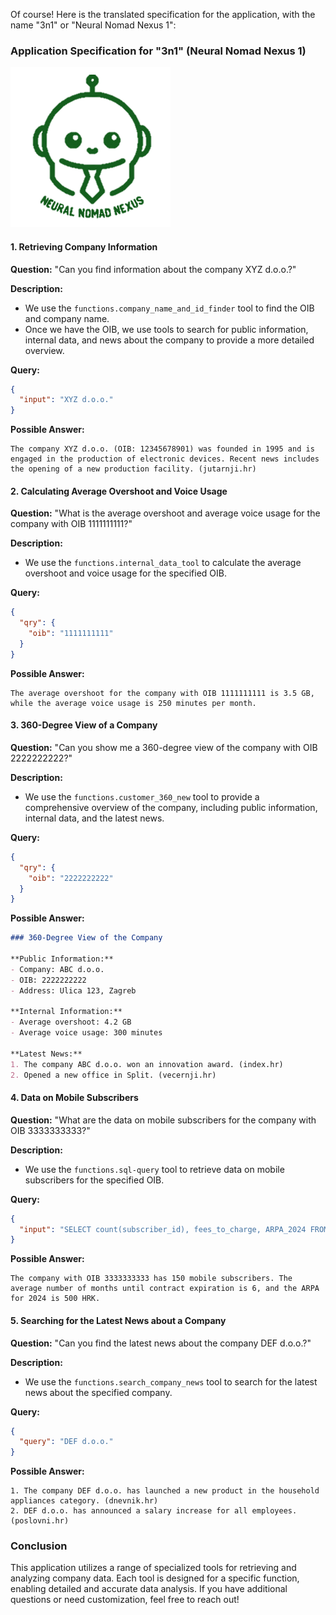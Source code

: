 Of course! Here is the translated specification for the application, with the name "3n1" or "Neural Nomad Nexus 1":

### Application Specification for "3n1" (Neural Nomad Nexus 1)

![](public/Picture1.png)

#### 1. Retrieving Company Information

**Question:** "Can you find information about the company XYZ d.o.o.?"

**Description:**
- We use the `functions.company_name_and_id_finder` tool to find the OIB and company name.
- Once we have the OIB, we use tools to search for public information, internal data, and news about the company to provide a more detailed overview.

**Query:**
```json
{
  "input": "XYZ d.o.o."
}
```

**Possible Answer:**
```plaintext
The company XYZ d.o.o. (OIB: 12345678901) was founded in 1995 and is engaged in the production of electronic devices. Recent news includes the opening of a new production facility. (jutarnji.hr)
```

#### 2. Calculating Average Overshoot and Voice Usage

**Question:** "What is the average overshoot and average voice usage for the company with OIB 1111111111?"

**Description:**
- We use the `functions.internal_data_tool` to calculate the average overshoot and voice usage for the specified OIB.

**Query:**
```json
{
  "qry": {
    "oib": "1111111111"
  }
}
```

**Possible Answer:**
```plaintext
The average overshoot for the company with OIB 1111111111 is 3.5 GB, while the average voice usage is 250 minutes per month.
```

#### 3. 360-Degree View of a Company

**Question:** "Can you show me a 360-degree view of the company with OIB 2222222222?"

**Description:**
- We use the `functions.customer_360_new` tool to provide a comprehensive overview of the company, including public information, internal data, and the latest news.

**Query:**
```json
{
  "qry": {
    "oib": "2222222222"
  }
}
```

**Possible Answer:**
```markdown
### 360-Degree View of the Company

**Public Information:**
- Company: ABC d.o.o.
- OIB: 2222222222
- Address: Ulica 123, Zagreb

**Internal Information:**
- Average overshoot: 4.2 GB
- Average voice usage: 300 minutes

**Latest News:**
1. The company ABC d.o.o. won an innovation award. (index.hr)
2. Opened a new office in Split. (vecernji.hr)
```

#### 4. Data on Mobile Subscribers

**Question:** "What are the data on mobile subscribers for the company with OIB 3333333333?"

**Description:**
- We use the `functions.sql-query` tool to retrieve data on mobile subscribers for the specified OIB.

**Query:**
```json
{
  "input": "SELECT count(subscriber_id), fees_to_charge, ARPA_2024 FROM mobile_customer_base WHERE oib = '3333333333'"
}
```

**Possible Answer:**
```plaintext
The company with OIB 3333333333 has 150 mobile subscribers. The average number of months until contract expiration is 6, and the ARPA for 2024 is 500 HRK.
```

#### 5. Searching for the Latest News about a Company

**Question:** "Can you find the latest news about the company DEF d.o.o.?"

**Description:**
- We use the `functions.search_company_news` tool to search for the latest news about the specified company.

**Query:**
```json
{
  "query": "DEF d.o.o."
}
```

**Possible Answer:**
```plaintext
1. The company DEF d.o.o. has launched a new product in the household appliances category. (dnevnik.hr)
2. DEF d.o.o. has announced a salary increase for all employees. (poslovni.hr)
```

### Conclusion

This application utilizes a range of specialized tools for retrieving and analyzing company data. Each tool is designed for a specific function, enabling detailed and accurate data analysis. If you have additional questions or need customization, feel free to reach out!